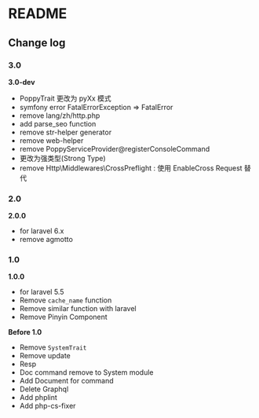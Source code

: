 # README


## Change log
### 3.0
**3.0-dev**
- PoppyTrait 更改为 pyXx 模式
- symfony error FatalErrorException => FatalError
- remove lang/zh/http.php
- add parse_seo function
- remove str-helper generator
- remove web-helper
- remove PoppyServiceProvider@registerConsoleCommand
- 更改为强类型(Strong Type)
- remove Http\Middlewares\CrossPreflight : 使用 EnableCross Request 替代

### 2.0
**2.0.0**
- for laravel 6.x
- remove agmotto

### 1.0
**1.0.0**
- for laravel 5.5
- Remove `cache_name` function
- Remove similar function with laravel
- Remove Pinyin Component

**Before 1.0**
- Remove `SystemTrait`
- Remove update
- Resp
- Doc command remove to System module
- Add Document for command
- Delete Graphql
- Add phplint
- Add php-cs-fixer